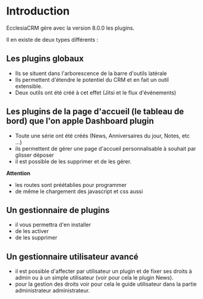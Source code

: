 # Introduction

EcclesiaCRM gère avec la version 8.0.0 les plugins.

Il en existe de deux types différents :

## Les plugins globaux

- Ils se situent dans l'arborescence de la barre d'outils latérale
- Ils permettent d'étendre le potentiel du CRM et en fait un outil extensible.
- Deux outils ont été créé à cet effet (Jitsi et le flux d'événements)

## Les plugins de la page d'accueil (le tableau de bord) que l'on apple Dashboard plugin

- Toute une série ont été créés (News, Anniversaires du jour, Notes, etc ...)
- ils permettent de gérer une page d'accueil personnalisable à souhait par glisser déposer
- il est possible de les supprimer et de les gérer.

**Attention**

- les routes sont préétablies pour programmer
- de même le chargement des javascript et css aussi

## Un gestionnaire de plugins

- il vous permettra d'en installer
- de les activer
- de les supprimer

## Un gestionnaire utilisateur avancé

- il est possible d'affecter par utilisateur un plugin et de fixer ses droits à admin ou à un simple utilisateur (voir pour cela le plugin News).
- pour la gestion des droits voir pour cela le guide utilisateur dans la partie administrateur administrateur.
